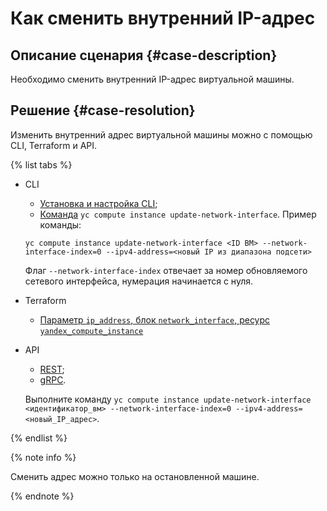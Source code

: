 # Как сменить внутренний IP-адрес


## Описание сценария {#case-description}

Необходимо сменить внутренний IP-адрес виртуальной машины.

## Решение {#case-resolution}

Изменить внутренний адрес виртуальной машины можно с помощью CLI, Terraform и API. 

{% list tabs %}

- CLI

    - [Установка и настройка CLI](../../../cli/quickstart);
    - [Команда](../../../cli/cli-ref/managed-services/compute/instance/update-network-interface) `yc compute instance update-network-interface`.
    Пример команды:
    ```
    yc compute instance update-network-interface <ID ВМ> --network-interface-index=0 --ipv4-address=<новый IP из диапазона подсети>
    ```
    Флаг `--network-interface-index` отвечает за номер обновляемого сетевого интерфейса, нумерация начинается с нуля.

- Terraform

   - [Параметр `ip_address`, блок `network_interface`, ресурс `yandex_compute_instance`](https://registry.tfpla.net/providers/yandex-cloud/yandex/latest/docs/resources/compute_instance#ip_address)


- API

    - [REST](../../../compute/api-ref/Instance/updateNetworkInterface);
    - [gRPC](../../../compute/api-ref/grpc/instance_service#UpdateNetworkInterface).

    Выполните команду ```yc compute instance update-network-interface <идентификатор_вм> --network-interface-index=0 --ipv4-address=<новый_IP_адрес>```.

{% endlist %}

{% note info %}

Сменить адрес можно только на остановленной машине.

{% endnote %}